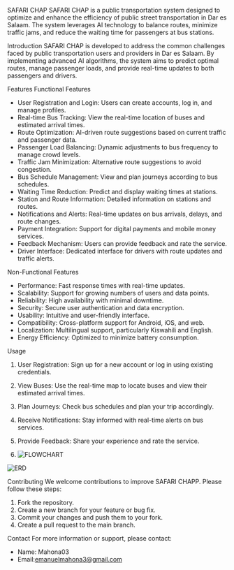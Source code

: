 SAFARI CHAP
SAFARI CHAP is a public transportation system designed to optimize and enhance the efficiency of public street transportation in Dar es Salaam. The system leverages AI technology to balance routes, minimize traffic jams, and reduce the waiting time for passengers at bus stations.

Introduction
SAFARI CHAP is developed to address the common challenges faced by public transportation users and providers in Dar es Salaam. By implementing advanced AI algorithms, the system aims to predict optimal routes, manage passenger loads, and provide real-time updates to both passengers and drivers.

Features
Functional Features
- User Registration and Login: Users can create accounts, log in, and manage profiles.
- Real-time Bus Tracking: View the real-time location of buses and estimated arrival times.
- Route Optimization: AI-driven route suggestions based on current traffic and passenger data.
- Passenger Load Balancing: Dynamic adjustments to bus frequency to manage crowd levels.
- Traffic Jam Minimization: Alternative route suggestions to avoid congestion.
- Bus Schedule Management: View and plan journeys according to bus schedules.
- Waiting Time Reduction: Predict and display waiting times at stations.
- Station and Route Information: Detailed information on stations and routes.
- Notifications and Alerts: Real-time updates on bus arrivals, delays, and route changes.
- Payment Integration: Support for digital payments and mobile money services.
- Feedback Mechanism: Users can provide feedback and rate the service.
- Driver Interface: Dedicated interface for drivers with route updates and traffic alerts.

 Non-Functional Features
- Performance: Fast response times with real-time updates.
- Scalability: Support for growing numbers of users and data points.
- Reliability: High availability with minimal downtime.
- Security: Secure user authentication and data encryption.
- Usability: Intuitive and user-friendly interface.
- Compatibility: Cross-platform support for Android, iOS, and web.
- Localization: Multilingual support, particularly Kiswahili and English.
- Energy Efficiency: Optimized to minimize battery consumption.

Usage
1. User Registration: Sign up for a new account or log in using existing credentials.
2. View Buses: Use the real-time map to locate buses and view their estimated arrival times.
3. Plan Journeys: Check bus schedules and plan your trip accordingly.
4. Receive Notifications: Stay informed with real-time alerts on bus services.
5. Provide Feedback: Share your experience and rate the service.

6. ![FLOWCHART](https://github.com/user-attachments/assets/f3782592-a593-44df-a867-4c15009998ff)


![ERD](https://github.com/user-attachments/assets/5c1d5a2f-34c7-4fa0-876c-e480f162e958)

Contributing
We welcome contributions to improve SAFARI CHAPP. Please follow these steps:
1. Fork the repository.
2. Create a new branch for your feature or bug fix.
3. Commit your changes and push them to your fork.
4. Create a pull request to the main branch.

Contact
For more information or support, please contact:
- Name: Mahona03
- Email:emanuelmahona3@gmail.com

